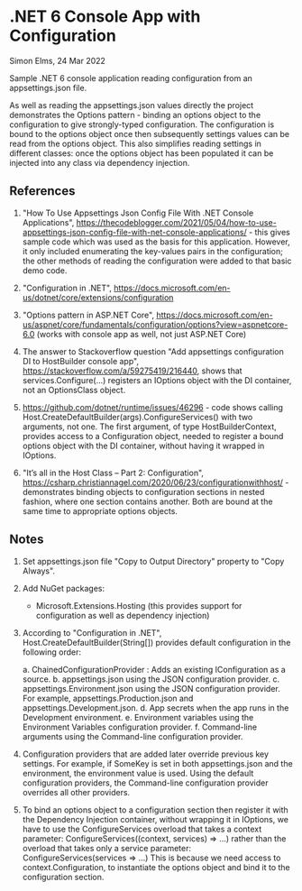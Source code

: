 ﻿.NET 6 Console App with Configuration
=====================================
Simon Elms, 24 Mar 2022

Sample .NET 6 console application reading configuration from an appsettings.json file.  

As well as reading the appsettings.json values directly the project demonstrates the Options pattern - binding an options object to the configuration to give strongly-typed configuration.  The configuration is bound to the options object once then subsequently settings values can be read from the options object.  This also simplifies reading settings in different classes: once the options object has been populated it can be injected into any class via dependency injection.

References
----------
1. "How To Use Appsettings Json Config File With .NET Console Applications", https://thecodeblogger.com/2021/05/04/how-to-use-appsettings-json-config-file-with-net-console-applications/ - this gives sample code which was used as the basis for this application.  However, it only included enumerating the key-values pairs in the configuration; the other methods of reading the configuration were added to that basic demo code.

2. "Configuration in .NET", https://docs.microsoft.com/en-us/dotnet/core/extensions/configuration

3. "Options pattern in ASP.NET Core", https://docs.microsoft.com/en-us/aspnet/core/fundamentals/configuration/options?view=aspnetcore-6.0 (works with console app as well, not just ASP.NET Core)

4. The answer to Stackoverflow question "Add appsettings configuration DI to HostBuilder console app", https://stackoverflow.com/a/59275419/216440, shows that services.Configure<OptionsClass>(...) registers an IOptions<OptionsClass> object with the DI container, not an OptionsClass object.

5. https://github.com/dotnet/runtime/issues/46296 - code shows calling Host.CreateDefaultBuilder(args).ConfigureServices() with two arguments, not one.  The first argument, of type HostBuilderContext, provides access to a Configuration object, needed to register a bound options object with the DI container, without having it wrapped in IOptions.

6. "It’s all in the Host Class – Part 2: Configuration", https://csharp.christiannagel.com/2020/06/23/configurationwithhost/ - demonstrates binding objects to configuration sections in nested fashion, where one section contains another.  Both are bound at the same time to appropriate options objects.

Notes
-----
1. Set appsettings.json file "Copy to Output Directory" property to "Copy Always".

2. Add NuGet packages:
	* Microsoft.Extensions.Hosting (this provides support for configuration as well as dependency injection)

3. According to "Configuration in .NET", Host.CreateDefaultBuilder(String[]) provides default configuration in the following order:

	a. ChainedConfigurationProvider : Adds an existing IConfiguration as a source.
	b. appsettings.json using the JSON configuration provider.
	c. appsettings.Environment.json using the JSON configuration provider. For example, appsettings.Production.json and appsettings.Development.json.
	d. App secrets when the app runs in the Development environment.
	e. Environment variables using the Environment Variables configuration provider.
	f. Command-line arguments using the Command-line configuration provider.

4. Configuration providers that are added later override previous key settings. For example, if SomeKey is set in both appsettings.json and the environment, the environment value is used. Using the default configuration providers, the Command-line configuration provider overrides all other providers.

5. To bind an options object to a configuration section then register it with the Dependency Injection container, without wrapping it in IOptions, we have to use the ConfigureServices overload that takes a context parameter:  ConfigureServices((context, services) => ...) rather than the overload that takes only a service parameter: ConfigureServices(services => ...)  This is because we need access to context.Configuration, to instantiate the options object and bind it to the configuration section.